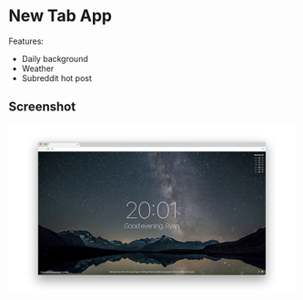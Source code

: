 New Tab App
===========

Features:

- Daily background
- Weather
- Subreddit hot post

Screenshot
----------

![Screenshot](https://github.com/Rhym/chrome-new-tab/blob/master/screenshot.png)

